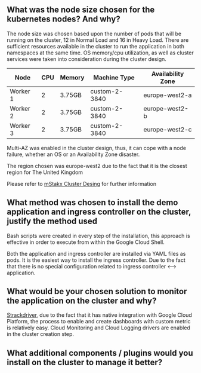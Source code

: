 
## What was the node size chosen for the kubernetes nodes? And why?

The node size was chosen based upon the number of pods that will be running on the cluster, 12 in Normal Load and 16 in Heavy Load.
There are sufficient resources available in the cluster to run the application in both namespaces at the same time.
OS memory/cpu utilization, as well as cluster services were taken into consideration during the cluster design.


Node     | CPU  | Memory | Machine Type  | Availability Zone
-------  | ---- | ------ | ------------- | ----------------
Worker 1 | 2    | 3.75GB | custom-2-3840 | europe-west2-a 
Worker 2 | 2    | 3.75GB | custom-2-3840 | europe-west2-b 
Worker 3 | 2    | 3.75GB | custom-2-3840 | europe-west2-c 

Multi-AZ was enabled in the cluster design, thus, it can cope with a node failure, whether an OS or an Availability Zone disaster.

The region chosen was europe-west2 due to the fact that it is the closest region for The United Kingdom

Please refer to [mStakx Cluster Desing](mStack-cluster-cpu-memory-desing.xlsx) for further information 

## What method was chosen to install the demo application and ingress controller on the cluster, justify the method used

Bash scripts were created in every step of the installation, this approach is effective in order to execute from within the Google Cloud Shell.

Both the application and ingress controller are installed via YAML files as pods. It is the easiest way to install the ingress controller. Due to the fact that there is no special configuration related to ingress controller <--> application.

## What would be your chosen solution to monitor the application on the cluster and why?

[Strackdriver](https://app.google.stackdriver.com), due to the fact that it has native integration with Google Cloud Platform, the process to enable and create dashboards with custom metric is relatively easy. Cloud Monitoring and Cloud Logging drivers are enabled in the cluster creation step.

## What additional components / plugins would you install on the cluster to manage it better?


